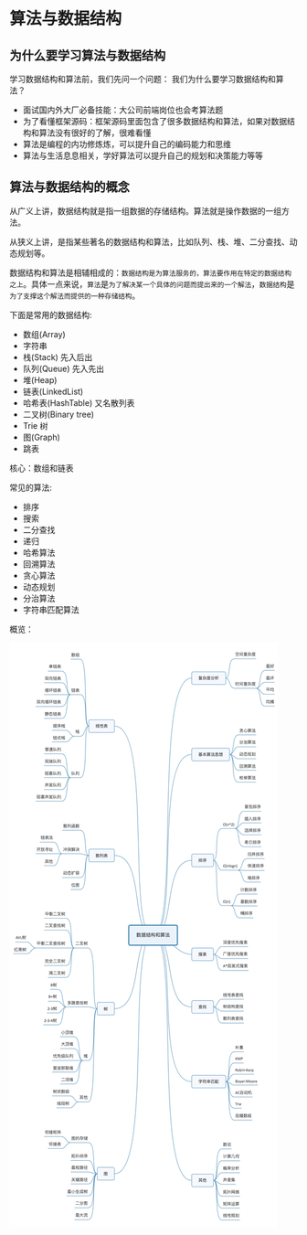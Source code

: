 # 算法与数据结构

## 为什么要学习算法与数据结构

学习数据结构和算法前，我们先问一个问题： 我们为什么要学习数据结构和算法？

- 面试国内外大厂必备技能：大公司前端岗位也会考算法题
- 为了看懂框架源码：框架源码里面包含了很多数据结构和算法，如果对数据结构和算法没有很好的了解，很难看懂
- 算法是编程的内功修炼炼，可以提升自己的编码能力和思维
- 算法与生活息息相关，学好算法可以提升自己的规划和决策能力等等

## 算法与数据结构的概念

从广义上讲，数据结构就是指一组数据的存储结构。算法就是操作数据的一组方法。

从狭义上讲，是指某些著名的数据结构和算法，比如队列、栈、堆、二分查找、动态规划等。

数据结构和算法是相辅相成的：`数据结构是为算法服务的，算法要作用在特定的数据结构之上`。具体一点来说，`算法`是`为了解决某一个具体的问题而提出来的一个解法`，`数据结构`是`为了支撑这个解法而提供的一种存储结构`。

下面是常用的数据结构:

- 数组(Array)
- 字符串
- 栈(Stack) 先入后出
- 队列(Queue) 先入先出
- 堆(Heap)
- 链表(LinkedList)
- 哈希表(HashTable) 又名散列表
- 二叉树(Binary tree)
- Trie 树
- 图(Graph)
- 跳表

核心：数组和链表

常见的算法:

- 排序
- 搜索
- 二分查找
- 递归
- 哈希算法
- 回溯算法
- 贪心算法
- 动态规划
- 分治算法
- 字符串匹配算法

概览：

![数据结构和算法](./images/overview.jpg)
